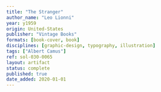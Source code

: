 ```yaml
---
title: "The Stranger"
author_name: "Leo Lionni"
year: y1959
origin: United-States
publisher: "Vintage Books"
formats: [book-cover, book]
disciplines: [graphic-design, typography, illustration]
tags: ["Albert Camus"]
ref: sol-030-0065
layout: artifact
status: complete
published: true
date_added: 2020-01-01
---
```

